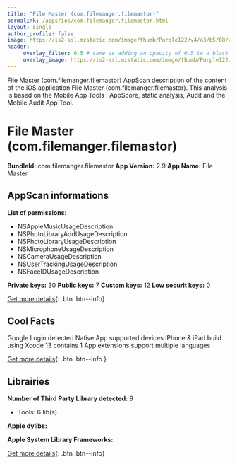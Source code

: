 ```yaml
---
title: "File Master (com.filemanger.filemastor)"
permalink: /apps/ios/com.filemanger.filemastor.html
layout: single
author_profile: false
image: https://is2-ssl.mzstatic.com/image/thumb/Purple122/v4/a3/b5/08/a3b508a7-8a26-3cf1-f32d-7d75d29c19f5/AppIcon-1x_U007emarketing-0-6-0-85-220.png/512x512bb.jpg
header: 
     overlay_filter: 0.5 # same as adding an opacity of 0.5 to a black background
     overlay_image: https://is2-ssl.mzstatic.com/image/thumb/Purple122/v4/a3/b5/08/a3b508a7-8a26-3cf1-f32d-7d75d29c19f5/AppIcon-1x_U007emarketing-0-6-0-85-220.png/512x512bb.jpg
---
```

File Master (com.filemanger.filemastor) AppScan description of the content of the iOS application File Master (com.filemanger.filemastor). This analysis is based on the Mobile App Tools : AppScore, static analysis, Audit and the Mobile Audit App Tool.

# File Master (com.filemanger.filemastor)

**BundleId:** com.filemanger.filemastor
**App Version:** 2.9
**App Name:** File Master


## AppScan informations 

**List of permissions:** 
- NSAppleMusicUsageDescription
- NSPhotoLibraryAddUsageDescription
- NSPhotoLibraryUsageDescription
- NSMicrophoneUsageDescription
- NSCameraUsageDescription
- NSUserTrackingUsageDescription
- NSFaceIDUsageDescription
  
  
**Private keys:** 30
**Public keys:** 7
**Custom keys:** 12
**Low securit keys:** 0
  
[Get more details](/pricing.html){: .btn .btn--info}

## Cool Facts

Google Login detected
Native App
supported devices iPhone & iPad
build using Xcode 13
contains 1 App extensions
support multiple languages
  
[Get more details](/pricing.html){: .btn .btn--info }

## Librairies 
**Number of Third Party Library detected:** 9
- Tools: 6 lib(s)


**Apple dylibs:**


**Apple System Library Frameworks:**


  
[Get more details](/pricing.html){: .btn .btn--info}

